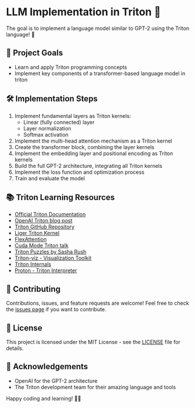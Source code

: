 # LLM Implementation in Triton 🚀

The goal is to implement a language model similar to GPT-2 using the Triton language! 🎉

## 🎯 Project Goals
- Learn and apply Triton programming concepts
- Implement key components of a transformer-based language model in triton

## 🛠️ Implementation Steps

1. Implement fundamental layers as Triton kernels:
   - Linear (fully connected) layer
   - Layer normalization
   - Softmax activation
2. Implement the multi-head attention mechanism as a Triton kernel
3. Create the transformer block, combining the layer kernels
4. Implement the embedding layer and positional encoding as Triton kernels
5. Build the full GPT-2 architecture, integrating all Triton kernels
6. Implement the loss function and optimization process
7. Train and evaluate the model

## 📚 Triton Learning Resources

- [Official Triton Documentation](https://triton-lang.org/main/index.html)
- [OpenAI Triton blog post](https://openai.com/blog/triton)
- [Triton GitHub Repository](https://github.com/triton-lang/triton)
- [Liger Triton Kernel](https://github.com/linkedin/Liger-Kernel)
- [FlexAttention](https://pytorch.org/blog/flexattention/)
- [Cuda Mode Triton talk](https://www.youtube.com/watch?v=DdTsX6DQk24)
- [Triton Puzzles by Sasha Rush](https://github.com/srush/Triton-Puzzles)
- [Triton-viz - Visualization Toolkit](https://github.com/Deep-Learning-Profiling-Tools/triton-viz)
- [Triton Internals](https://www.kapilsharma.dev/posts/deep-dive-into-triton-internals/)
- [Proton - Triton Interpreter](https://github.com/triton-lang/triton/blob/main/docs/meetups/02-20-2024/Proton.pdf)  


## 🤝 Contributing

Contributions, issues, and feature requests are welcome! Feel free to check the [issues page](link-to-issues-page) if you want to contribute.

## 📜 License

This project is licensed under the MIT License - see the [LICENSE](LICENSE) file for details.

## 🙏 Acknowledgements

- OpenAI for the GPT-2 architecture
- The Triton development team for their amazing language and tools

Happy coding and learning! 🚀✨
